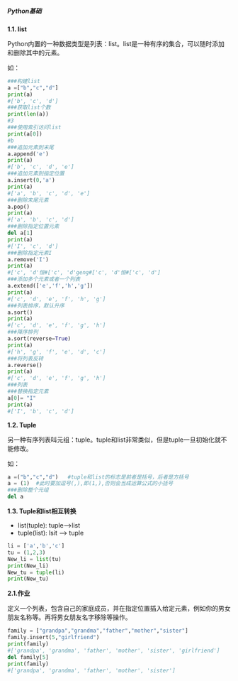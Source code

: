 ##### Python基础

**1.1. list**

Python内置的一种数据类型是列表：list。list是一种有序的集合，可以随时添加和删除其中的元素。

如：

```python
###构建list
a =["b","c","d"]
print(a)
#['b', 'c', 'd']
###获取list个数
print(len(a))
#3
###使用索引访问list
print(a[0])
#b
###追加元素到末尾
a.append('e')
print(a)
#['b', 'c', 'd', 'e']
###追加元素到指定位置
a.insert(0,'a')
print(a)
#['a', 'b', 'c', 'd', 'e']
###删除末尾元素
a.pop()
print(a)
#['a', 'b', 'c', 'd']
###删除指定位置元素
del a[1]
print(a)
#['I', 'c', 'd']
###删除指定元素I
a.remove('I')
print(a)
#['c', 'd'恒#['c', 'd'geng#['c', 'd'恒#['c', 'd']
###添加多个元素或者一个列表
a.extend(['e','f','h','g'])
print(a)
#['c', 'd', 'e', 'f', 'h', 'g']
###列表排序，默认升序
a.sort()
print(a)
#['c', 'd', 'e', 'f', 'g', 'h']
###降序排列
a.sort(reverse=True)
print(a)
#['h', 'g', 'f', 'e', 'd', 'c']
###将列表反转
a.reverse()
print(a)
#['c', 'd', 'e', 'f', 'g', 'h']
###列表
###替换指定元素
a[0]= "I"
print(a)
#['I', 'b', 'c', 'd']

```

**1.2. Tuple**

另一种有序列表叫元组：tuple。tuple和list非常类似，但是tuple一旦初始化就不能修改。

如：

```python
a =("b","c","d")   #tuple和list的标志是前者是括号，后者是方括号
a = (1)  #此时要加逗号(,),即(1,),否则会当成运算公式的小括号
###删除整个元组
del a
```

**1.3. Tuple和list相互转换**

- list(tuple): tuple-->list
- tuple(list): lsit --> tuple

```python
li = ['a','b','c']
tu = (1,2,3)
New_li = list(tu)
print(New_li)
New_tu = tuple(li)
print(New_tu)
```

**2.1.作业**

定义一个列表，包含自己的家庭成员，并在指定位置插入给定元素，例如你的男女朋友名称等。再将男女朋友名字移除等操作。

```python
family = ["grandpa","grandma","father","mother","sister"]
family.insert(5,"girlfriend")
print(family)
#['grandpa', 'grandma', 'father', 'mother', 'sister', 'girlfriend']
del family[5]
print(family)
#['grandpa', 'grandma', 'father', 'mother', 'sister']
```



















































